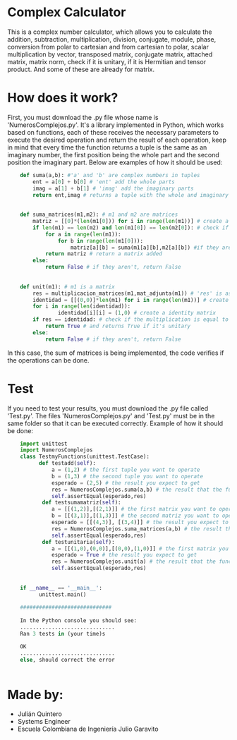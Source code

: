 # Complex Calculator
This is a complex number calculator, which allows you to calculate the addition, subtraction, multiplication, division, conjugate, module, phase, conversion from polar to cartesian and from cartesian to polar, scalar multiplication by vector, transposed matrix, conjugate matrix, attached matrix, matrix norm, check if it is unitary, if it is Hermitian and tensor product. And some of these are already for matrix.
# How does it work?
First, you must download the .py file whose name is 'NumerosComplejos.py'. It's a library implemented in Python, which works based on functions, each of these receives the necessary parameters to execute the desired operation and return the result of each operation, keep in mind that every time the function returns a tuple is the same as an imaginary number, the first position being the whole part and the second position the imaginary part. 
Below are examples of how it should be used:

```python
    def suma(a,b): #'a' and 'b' are complex numbers in tuples
        ent = a[0] + b[0] # 'ent' add the whole parts
        imag = a[1] + b[1] # 'imag' add the imaginary parts
        return ent,imag # returns a tuple with the whole and imaginary part
        
        
    def suma_matrices(m1,m2): # m1 and m2 are matrices
        matriz = [[0]*(len(m1[0])) for i in range(len(m1))] # create a matrix with the dimensions of m1 and m2
        if len(m1) == len(m2) and len(m1[0]) == len(m2[0]): # check if the dimensions of the matrices are equal
            for a in range(len(m1)):
                for b in range(len(m1[0])):
                    matriz[a][b] = suma(m1[a][b],m2[a][b]) #if they are, add position to position
            return matriz # return a matrix added
        else:
            return False # if they aren't, return False
            
            
    def unit(m1): # m1 is a matrix
        res = multiplicacion_matrices(m1,mat_adjunta(m1)) # 'res' is assigned matrix multiplication
        identidad = [[(0,0)]*len(m1) for i in range(len(m1))] # create a matrix with the dimension of m1
        for i in range(len(identidad)):
                identidad[i][i] = (1,0) # create a identity matrix
        if res == identidad: # check if the multiplication is equal to identity matrix 
            return True # and returns True if it's unitary
        else:
            return False # if they aren't, return False
```
In this case, the sum of matrices is being implemented, the code verifies if the operations can be done.
# Test
If you need to test your results, you must download the .py file called 'Test.py'. The files 'NumerosComplejos.py' and 'Test.py' must be in the same folder so that it can be executed correctly. Example of how it should be done:
```python
    import unittest
    import NumerosComplejos
    class TestmyFunctions(unittest.TestCase):
          def testadd(self):
              a = (1,2) # the first tuple you want to operate
              b = (1,3) # the second tuple you want to operate
              esperado = (2,5) # the result you expect to get
              res = NumerosComplejos.suma(a,b) # the result that the function gives
              self.assertEqual(esperado,res)
           def testsumamatriz(self):
              a = [[(1,2)],[(2,1)]] # the first matrix you want to operate
              b = [[(3,1)],[(1,3)]] # the second matriz you want to operate
              esperado = [[(4,3)], [(3,4)]] # the result you expect to get
              res = NumerosComplejos.suma_matrices(a,b) # the result that the functions gives
              self.assertEqual(esperado,res)
           def testunitaria(self):
              a = [[(1,0),(0,0)],[(0,0),(1,0)]] # the first matrix you want to operate
              esperado = True # the result you expect to get
              res = NumerosComplejos.unit(a) # the result that the functions gives
              self.assertEqual(esperado,res)
        
    
    if __name__ == '__main__':
          unittest.main() 
               
    #############################
    
    In the Python console you should see:
    ..............................
    Ran 3 tests in (your time)s

    OK
    ..............................
    else, should correct the error
    
```
# Made by:
 + Julián Quintero
 + Systems Engineer
 + Escuela Colombiana de Ingeniería Julio Garavito
